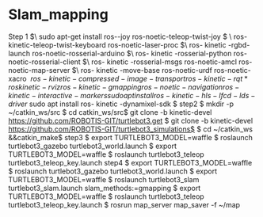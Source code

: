 # Slam_mapping
Step 1
$\ sudo apt-get install ros--joy ros-noetic-teleop-twist-joy 
$ \ ros-kinetic-teleop-twist-keyboard ros-noetic-laser-proc
$\ ros- kinetic -rgbd-launch ros-noetic-rosserial-arduino
$\ ros- kinetic -rosserial-python ros-noetic-rosserial-client
$\ ros- kinetic -rosserial-msgs ros-noetic-amcl ros-noetic-map-server
$\ ros- kinetic -move-base ros-noetic-urdf ros-noetic-xacro
$\ ros- kinetic -compressed-image-transport ros- kinetic -rqt* ros kinetic -rviz ros- kinetic -gmapping ros-noetic-navigation ros- kinetic -interactive-markers
sudo apt install ros- kinetic -hls-lfcd-lds-driver$ sudo apt install ros- kinetic -dynamixel-sdk $
step2
$ mkdir -p ~/catkin_ws/src $ cd catkin_ws/src$ git clone -b kinetic-devel https://github.com/ROBOTIS-GIT/turtlebot3.get
$ git clone -b kinetic-devel https://github.com/ROBOTIS-GIT/turtlebot3_simulations$
$ cd ~/catkin_ws &&catkin_make$
step3
$ export TURTLEBOT3_MODEL=waffle
$ roslaunch turtlebot3_gazebo turtlebot3_world.launch
$ export TURTLEBOT3_MODEL=waffle
$ roslaunch turtlebot3_teleop turtlebot3_teleop_key.launch
step4
$ export TURTLEBOT3_MODEL=waffle
$ roslaunch turtlebot3_gazebo turtlebot3_world.launch
$ export TURTLEBOT3_MODEL=waffle
$ roslaunch turtlebot3_slam turtlebot3_slam.launch slam_methods:=gmapping
$ export TURTLEBOT3_MODEL=waffle
$ roslaunch turtlebot3_teleop turtlebot3_teleop_key.launch
$ rosrun map_server map_saver -f ~/map 
